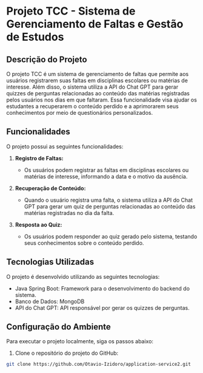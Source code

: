 # Projeto TCC - Sistema de Gerenciamento de Faltas e Gestão de Estudos

## Descrição do Projeto

O projeto TCC é um sistema de gerenciamento de faltas que permite aos usuários registrarem suas faltas em disciplinas escolares ou matérias de interesse. Além disso, o sistema utiliza a API do Chat GPT para gerar quizzes de perguntas relacionadas ao conteúdo das matérias registradas pelos usuários nos dias em que faltaram. Essa funcionalidade visa ajudar os estudantes a recuperarem o conteúdo perdido e a aprimorarem seus conhecimentos por meio de questionários personalizados.

## Funcionalidades

O projeto possui as seguintes funcionalidades:

1. **Registro de Faltas:**
   - Os usuários podem registrar as faltas em disciplinas escolares ou matérias de interesse, informando a data e o motivo da ausência.

2. **Recuperação de Conteúdo:**
   - Quando o usuário registra uma falta, o sistema utiliza a API do Chat GPT para gerar um quiz de perguntas relacionadas ao conteúdo das matérias registradas no dia da falta.

3. **Resposta ao Quiz:**
   - Os usuários podem responder ao quiz gerado pelo sistema, testando seus conhecimentos sobre o conteúdo perdido.

## Tecnologias Utilizadas

O projeto é desenvolvido utilizando as seguintes tecnologias:

- Java Spring Boot: Framework para o desenvolvimento do backend do sistema.
- Banco de Dados: MongoDB
- API do Chat GPT: API responsável por gerar os quizzes de perguntas.

## Configuração do Ambiente

Para executar o projeto localmente, siga os passos abaixo:

1. Clone o repositório do projeto do GitHub:

```bash
git clone https://github.com/Otavio-Izidoro/application-service2.git

